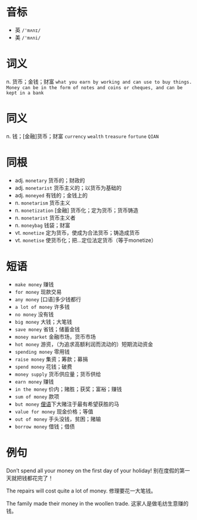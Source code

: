# 音标

- 英 `/'mʌnɪ/`
- 美 `/'mʌni/`

# 词义

n. 货币；金钱；财富
`what you earn by working and can use to buy things. Money can be in the form of notes and coins or cheques, and can be kept in a bank`

# 同义

n. 钱；[金融]货币；财富
`currency` `wealth` `treasure` `fortune` `QIAN`

# 同根

- adj. `monetary` 货币的；财政的
- adj. `monetarist` 货币主义的；以货币为基础的
- adj. `moneyed` 有钱的；金钱上的
- n. `monetarism` 货币主义
- n. `monetization` [金融] 货币化；定为货币；货币铸造
- n. `monetarist` 货币主义者
- n. `moneybag` 钱袋；财富
- vt. `monetize` 定为货币，使成为合法货币；铸造成货币
- vt. `monetise` 使货币化；把…定位法定货币（等于monetize）

# 短语

- `make money` 赚钱
- `for money` 现款交易
- `any money` [口语]多少钱都行
- `a lot of money` 许多钱
- `no money` 没有钱
- `big money` 大钱；大笔钱
- `save money` 省钱；储蓄金钱
- `money market` 金融市场，货币市场
- `hot money` 游资，（为追求高额利润而流动的）短期流动资金
- `spending money` 零用钱
- `raise money` 集资；筹款；募捐
- `spend money` 花钱；破费
- `money supply` 货币供应量；货币供给
- `earn money` 赚钱
- `in the money` 价内；赌胜；获奖；富裕；赚钱
- `sum of money` 款项
- `but money` [俚语](赛马时)下大赌注于最有希望获胜的马
- `value for money` 现金价格；等值
- `out of money` 手头没钱，贫困；赌输
- `borrow money` 借钱；借债

# 例句

Don’t spend all your money on the first day of your holiday!
别在度假的第一天就把钱都花完了！

The repairs will cost quite a lot of money.
修理要花一大笔钱。

The family made their money in the woollen trade.
这家人是做毛纺生意赚的钱。


